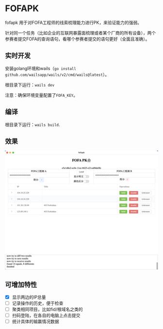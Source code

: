 # FOFAPK
fofapk 用于对FOFA工程师的线索梳理能力进行PK，来验证能力的强弱。

针对同一个任务（比如企业的互联网暴露面梳理或者某个厂商的所有设备），两个参赛者提交FOFA的查询语句，看哪个参赛者提交的语句更好（全面且准确）。

## 实时开发
安装golang环境和wails（`go install github.com/wailsapp/wails/v2/cmd/wails@latest`）。

根目录下运行：`wails dev`

注意：确保环境变量配置了`FOFA_KEY`。

## 编译

根目录下运行：`wails build`.

## 效果
<img src="./docs/fofapk.jpg" width="800" />

## 可增加特性
- [x] 显示两边的IP总量
- [ ] 记录操作的历史，便于检查
- [ ] 聚类相同项目，比如fid/根域名之类的
- [ ] 扫码登陆，在各自的电脑上点击提交
- [ ] 统计具体的输赢情况数据
